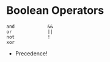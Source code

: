 # Boolean Operators

```
and            &&
or             ||
not            !
xor
```

* Precedence!


